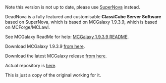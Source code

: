 Note this version is not up to date, please use [SuperNova](https://github.com/RandomStrangers/SuperNova) instead.

DeadNova is a fully featured and customisable **ClassiCube Server Software** based on SuperNova, which is based on MCGalaxy 1.9.3.9, which is based on MCForge/MCLawl.

See MCGalaxy ReadMe for help: [MCGalaxy 1.9.3.9 README](https://github.com/UnknownShadow200/MCGalaxy/blob/1.9.3.9/README.md).

Download MCGalaxy 1.9.3.9 [from here](https://github.com/UnknownShadow200/MCGalaxy/releases/tag/1.9.3.9).

Download the latest MCGalaxy release [from here](https://github.com/UnknownShadow200/MCGalaxy/releases).

Actual repository is [here](https://github.com/RandomStrangers/DeadNova).

This is just a copy of the original working for it.
